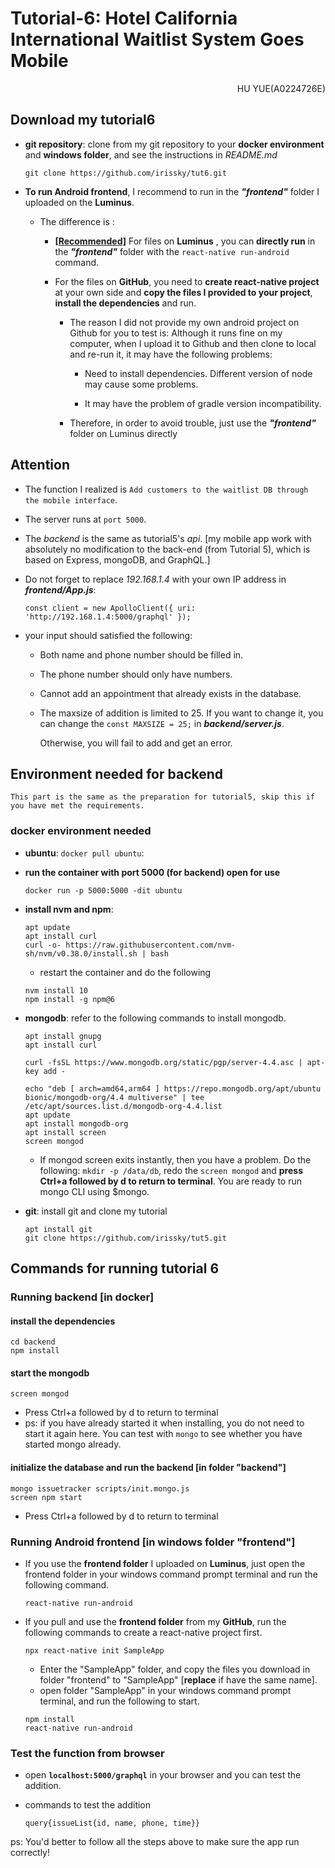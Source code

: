 # Tutorial-6: Hotel California International Waitlist System Goes Mobile

<p align="right">HU YUE(A0224726E)</p>

## Download my tutorial6

- **git repository**: clone from my git repository to your **docker environment** and **windows folder**, and see the instructions in *README.md*

  ```
  git clone https://github.com/irissky/tut6.git
  ```

- **To run Android frontend**, I recommend to run in the ***"frontend"*** folder I uploaded on the **Luminus**.

  - The difference is :
    -  **[[Recommended]](url)** For files on **Luminus** , you can **directly run** in the ***"frontend"*** folder with the `react-native run-android` command.
    -  For the files on **GitHub**, you need to **create react-native project** at your own side and **copy the files I provided to your project**, **install the dependencies** and run.
      
        - The reason I did not provide my own android project on Github for you to test is: Although it runs fine on my computer, when I upload it to Github and then clone to local and re-run it, it may have the following problems: 
        
            -  Need to install dependencies. Different version of node may cause some problems. 
            
            -  It may have the problem of gradle version incompatibility.
        
        - Therefore, in order to avoid trouble, just use the ***"frontend"*** folder on Luminus directly

## Attention

- The function I realized is `Add customers to the waitlist DB through the mobile interface`.

- The server runs at `port 5000`.

- The *backend* is the same as tutorial5's *api*. [my mobile app work with absolutely no modification to the back-end (from Tutorial 5), which is based on Express, mongoDB, and GraphQL.]

- Do not forget to replace *192.168.1.4* with your own IP address in ***frontend/App.js***:  

  ```
  const client = new ApolloClient({ uri: 'http://192.168.1.4:5000/graphql' });
  ```

- your input should satisfied the following:

  - Both name and phone number should be filled in.

  - The phone number should only have numbers. 

  - Cannot add an appointment that already exists in the database.
  
  - The maxsize of addition is limited to 25. If you want to change it, you can change the `const MAXSIZE = 25;` in ***backend/server.js***.

    Otherwise, you will fail to add and get an error.

## Environment needed for backend 

`This part is the same as the preparation for tutorial5, skip this if you have met the requirements.`

### docker environment needed

- **ubuntu**: `docker pull ubuntu`:

- **run the container with port 5000 (for backend) open for use**
  
    ```
    docker run -p 5000:5000 -dit ubuntu
    ```
    
- **install nvm and npm**:
  
    ```
    apt update
    apt install curl
    curl -o- https://raw.githubusercontent.com/nvm-sh/nvm/v0.38.0/install.sh | bash 
    ```
    - restart the container and do the following
    ```
    nvm install 10
    npm install -g npm@6
    ```
- **mongodb**: refer to the following commands to install mongodb.
    ```
    apt install gnupg
    apt install curl
    
    curl -fsSL https://www.mongodb.org/static/pgp/server-4.4.asc | apt-key add -
    
    echo "deb [ arch=amd64,arm64 ] https://repo.mongodb.org/apt/ubuntu bionic/mongodb-org/4.4 multiverse" | tee /etc/apt/sources.list.d/mongodb-org-4.4.list 
    apt update
    apt install mongodb-org
    apt install screen
    screen mongod
    ```
    - If mongod screen exits instantly, then you have a problem. Do the following: `mkdir -p /data/db`, redo the `screen mongod` and **press Ctrl+a followed by d to return to terminal**. You are ready to run mongo CLI using $mongo.

- **git**: install git and clone my tutorial
    ```
    apt install git
    git clone https://github.com/irissky/tut5.git 
    ```

## Commands for running tutorial 6
### Running backend [in docker]

#### install the dependencies

```
cd backend
npm install
```
#### start the mongodb

```
screen mongod
```
- Press Ctrl+a followed by d to return to terminal
- ps: if you have already started it when installing, you do not need to start it again here. You can test with `mongo` to see whether you have started mongo already.

#### initialize the database and run the backend [in folder "backend"]

```
mongo issuetracker scripts/init.mongo.js
screen npm start
```
- Press Ctrl+a followed by d to return to terminal
### Running Android frontend [in windows folder "frontend"]

- If you use the **frontend folder** I uploaded on **Luminus**, just open the frontend folder in your windows command prompt terminal and run the following command.

  ```
  react-native run-android
  ```

- If you pull and use the **frontend folder** from my **GitHub**, run the following commands to create a react-native project first.

  ```
  npx react-native init SampleApp
  ```
  
  - Enter the "SampleApp" folder, and copy the files you download in folder "frontend"  to "SampleApp" [**replace** if have the same name].
  - open  folder "SampleApp" in your windows command prompt terminal, and run the following to start.
  
  ```
  npm install
  react-native run-android
  ```
  
  

### Test the function from browser

- open **`localhost:5000/graphql`** in your browser and you can test the addition.

- commands to test the addition

  ```
  query{issueList{id, name, phone, time}}
  ```

ps: You'd better to follow all the steps above to make sure the app run correctly!

